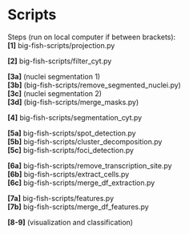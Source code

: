 # Scripts

Steps (run on local computer if between brackets):  
**[1]** big-fish-scripts/projection.py  

**[2]** big-fish-scripts/filter_cyt.py  

**[3a]** (nuclei segmentation 1)  
**[3b]** (big-fish-scripts/remove_segmented_nuclei.py)  
**[3c]** (nuclei segmentation 2)  
**[3d]** (big-fish-scripts/merge_masks.py)  

**[4]** big-fish-scripts/segmentation_cyt.py  

**[5a]** big-fish-scripts/spot_detection.py  
**[5b]** big-fish-scripts/cluster_decomposition.py  
**[5c]** big-fish-scripts/foci_detection.py  

**[6a]** big-fish-scripts/remove_transcription_site.py  
**[6b]** big-fish-scripts/extract_cells.py  
**[6c]** big-fish-scripts/merge_df_extraction.py  

**[7a]** big-fish-scripts/features.py  
**[7b]** big-fish-scripts/merge_df_features.py  

**[8-9]** (visualization and classification)  